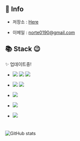 
## 🌙 Info
- 저장소 : [Here](https://github.com/milk-maca?tab=repositories)
<!-- - 블로그 : https://velog.io/@milk-maca   -->
- 이메일 : <norte0190@gmail.com>

## 📚 Stack 😉
<!--
기술명 : 직접 작성
스타일 : flat, flat-square
로고  : https://simpleicons.org/ -->
<!-- <img src="https://img.shields.io/badge/기술명-1A1A1A?style=flat&logo=로고명&logoColor=색상코드"/> -->

✨ 업데이트중!

<!-- HTML5 CSS3 JavaScript -->
- <img src="https://img.shields.io/badge/HTML5-1A1A1A?style=flat&logo=HTML5&logoColor=E34F26"/> <img src="https://img.shields.io/badge/CSS3-1A1A1A?style=flat&logo=CSS3&logoColor=1572B6"/> <img src="https://img.shields.io/badge/JavaScript-1A1A1A?style=flat&logo=JavaScript&logoColor=F7DF1E"/>

<!-- Java, Spring-->
- <img src="https://img.shields.io/badge/Java-1A1A1A?style=flat&logo=Java&logoColor=007396"/> <img src="https://img.shields.io/badge/Spring-1A1A1A?style=flat&logo=Spring&logoColor=6DB33F"/>

<!-- Python -->
- <img src="https://img.shields.io/badge/Python-1A1A1A?style=flat&logo=Python&logoColor=3776AB"/>

<!-- c++  -->
- <img src="https://img.shields.io/badge/c++ -1A1A1A?style=flat&logo=c%2B%2B&logoColor=00599C"/>

<!-- Git -->
- <img src="https://img.shields.io/badge/Git-1A1A1A?style=flat&logo=Git&logoColor=F05032"/>
 
#
![GitHub stats](https://github-readme-stats.vercel.app/api?username=milk-maca&show_icons=true&theme=radical)
 

